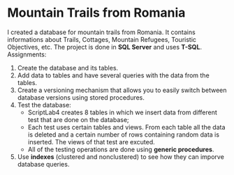 # Mountain Trails from Romania
I created a database for mountain trails from Romania. It contains informations about Trails, Cottages, Mountain Refugees, Touristic Objectives, etc.
The project is done in **SQL Server** and uses **T-SQL**. 
Assignments:
1. Create the database and its tables.
2. Add data to tables and have several queries with the data from the tables.
3. Create a versioning mechanism that allows you to easily switch between database versions using stored procedures.
4. Test the database:
   - ScriptLab4 creates 8 tables in which we insert data from different test that are done on the database;
   - Each test uses certain tables and views. From each table all the data is deleted and a certain number of rows containing random data is inserted. The views of that test are        excuted.
   - All of the testing operations are done using **generic procedures**.
5. Use **indexes** (clustered and nonclustered) to see how they can imporve database queries.
